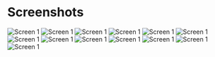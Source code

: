 # Screenshots

<img class="img-responsive thumbnail" alt="Screen 1" src="/img/screenshots/1.jpg" />
<img class="img-responsive thumbnail" alt="Screen 1" src="/img/screenshots/2.jpg" />
<img class="img-responsive thumbnail" alt="Screen 1" src="/img/screenshots/3.jpg" />
<img class="img-responsive thumbnail" alt="Screen 1" src="/img/screenshots/4.jpg" />
<img class="img-responsive thumbnail" alt="Screen 1" src="/img/screenshots/5.jpg" />
<img class="img-responsive thumbnail" alt="Screen 1" src="/img/screenshots/6.jpg" />
<img class="img-responsive thumbnail" alt="Screen 1" src="/img/screenshots/7.jpg" />
<img class="img-responsive thumbnail" alt="Screen 1" src="/img/screenshots/8.jpg" />
<img class="img-responsive thumbnail" alt="Screen 1" src="/img/screenshots/9.jpg" />
<img class="img-responsive thumbnail" alt="Screen 1" src="/img/screenshots/10.jpg" />
<img class="img-responsive thumbnail" alt="Screen 1" src="/img/screenshots/11.jpg" />
<img class="img-responsive thumbnail" alt="Screen 1" src="/img/screenshots/12.jpg" />
<img class="img-responsive thumbnail" alt="Screen 1" src="/img/screenshots/13.jpg" />
